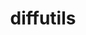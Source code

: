 ---
title: "diffutils"
layout: cache
categories: [package, v0.19]
meta: {"versions": ["3.8"], "compilers": ["gcc@=11.1.0", "gcc@=7.3.1", "gcc@=7.5.0", "gcc@=8.4.0", "oneapi@=2022.1.0"], "oss": ["amzn2", "ubuntu18.04", "ubuntu20.04"], "platforms": ["linux"], "targets": ["aarch64", "neoverse_n1", "x86_64", "x86_64_v3"], "stacks": ["aws-ahug", "aws-ahug-aarch64", "aws-isc", "aws-isc-aarch64", "build_systems", "data-vis-sdk", "e4s", "e4s-oneapi", "ml-cpu", "ml-cuda", "ml-rocm", "radiuss", "radiuss-aws", "radiuss-aws-aarch64", "tutorial"], "num_specs": 7, "num_specs_by_stack": {"aws-isc-aarch64": 2, "aws-ahug-aarch64": 2, "radiuss-aws-aarch64": 2, "ml-cuda": 1, "aws-isc": 1, "aws-ahug": 1, "ml-rocm": 1, "ml-cpu": 1, "radiuss-aws": 1, "tutorial": 2, "build_systems": 1, "data-vis-sdk": 1, "radiuss": 1, "e4s": 1, "e4s-oneapi": 1}}
spec_details: [{"hash": "7q6675kaaswklgy2ri4uwil62vgits5m", "compiler": "gcc@=7.3.1", "versions": ["3.8"], "os": "amzn2", "platform": "linux", "target": "aarch64", "variants": ["build_system=autotools"], "stacks": ["aws-isc-aarch64", "aws-ahug-aarch64", "radiuss-aws-aarch64"], "size": "-", "tarball": "https://binaries.spack.io/releases/v0.19/build_cache/linux-amzn2-aarch64/gcc-7.3.1/diffutils-3.8/linux-amzn2-aarch64-gcc-7.3.1-diffutils-3.8-7q6675kaaswklgy2ri4uwil62vgits5m.spack"}, {"hash": "qdqo4i243rmmoa6vn4c5fdnlryvmuysg", "compiler": "gcc@=7.3.1", "versions": ["3.8"], "os": "amzn2", "platform": "linux", "target": "neoverse_n1", "variants": ["build_system=autotools"], "stacks": ["aws-isc-aarch64", "aws-ahug-aarch64", "radiuss-aws-aarch64"], "size": "-", "tarball": "https://binaries.spack.io/releases/v0.19/build_cache/linux-amzn2-neoverse_n1/gcc-7.3.1/diffutils-3.8/linux-amzn2-neoverse_n1-gcc-7.3.1-diffutils-3.8-qdqo4i243rmmoa6vn4c5fdnlryvmuysg.spack"}, {"hash": "v23n3srptqs6t3xq47cyp3q6dytu6j63", "compiler": "gcc@=7.3.1", "versions": ["3.8"], "os": "amzn2", "platform": "linux", "target": "x86_64_v3", "variants": ["build_system=autotools"], "stacks": ["ml-cuda", "aws-isc", "aws-ahug", "ml-rocm", "ml-cpu", "radiuss-aws"], "size": "-", "tarball": "https://binaries.spack.io/releases/v0.19/build_cache/linux-amzn2-x86_64_v3/gcc-7.3.1/diffutils-3.8/linux-amzn2-x86_64_v3-gcc-7.3.1-diffutils-3.8-v23n3srptqs6t3xq47cyp3q6dytu6j63.spack"}, {"hash": "c3uhkcjt7tagz2djrd6r2b6b3c2tia3s", "compiler": "gcc@=7.5.0", "versions": ["3.8"], "os": "ubuntu18.04", "platform": "linux", "target": "x86_64", "variants": ["build_system=autotools"], "stacks": ["tutorial", "build_systems", "data-vis-sdk", "radiuss"], "size": "-", "tarball": "https://binaries.spack.io/releases/v0.19/build_cache/linux-ubuntu18.04-x86_64/gcc-7.5.0/diffutils-3.8/linux-ubuntu18.04-x86_64-gcc-7.5.0-diffutils-3.8-c3uhkcjt7tagz2djrd6r2b6b3c2tia3s.spack"}, {"hash": "zxww5n4s5qlaxxp6d4564yfyire5pjya", "compiler": "gcc@=11.1.0", "versions": ["3.8"], "os": "ubuntu20.04", "platform": "linux", "target": "x86_64", "variants": ["build_system=autotools"], "stacks": ["e4s"], "size": "-", "tarball": "https://binaries.spack.io/releases/v0.19/build_cache/linux-ubuntu20.04-x86_64/gcc-11.1.0/diffutils-3.8/linux-ubuntu20.04-x86_64-gcc-11.1.0-diffutils-3.8-zxww5n4s5qlaxxp6d4564yfyire5pjya.spack"}, {"hash": "42nykx7z5xb3ixivz5slj7zvrjjzlx5q", "compiler": "gcc@=8.4.0", "versions": ["3.8"], "os": "ubuntu18.04", "platform": "linux", "target": "x86_64", "variants": ["build_system=autotools"], "stacks": ["tutorial"], "size": "-", "tarball": "https://binaries.spack.io/releases/v0.19/build_cache/linux-ubuntu18.04-x86_64/gcc-8.4.0/diffutils-3.8/linux-ubuntu18.04-x86_64-gcc-8.4.0-diffutils-3.8-42nykx7z5xb3ixivz5slj7zvrjjzlx5q.spack"}, {"hash": "bqdcp2bfwmpbg4ppeaxneufzhbw3yfti", "compiler": "oneapi@=2022.1.0", "versions": ["3.8"], "os": "ubuntu20.04", "platform": "linux", "target": "x86_64", "variants": ["build_system=autotools"], "stacks": ["e4s-oneapi"], "size": "-", "tarball": "https://binaries.spack.io/releases/v0.19/build_cache/linux-ubuntu20.04-x86_64/oneapi-2022.1.0/diffutils-3.8/linux-ubuntu20.04-x86_64-oneapi-2022.1.0-diffutils-3.8-bqdcp2bfwmpbg4ppeaxneufzhbw3yfti.spack"}]
---
